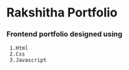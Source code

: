 # Rakshitha Portfolio

### Frontend portfolio designed using 

     1.Html
     2.Css
     3.Javascript